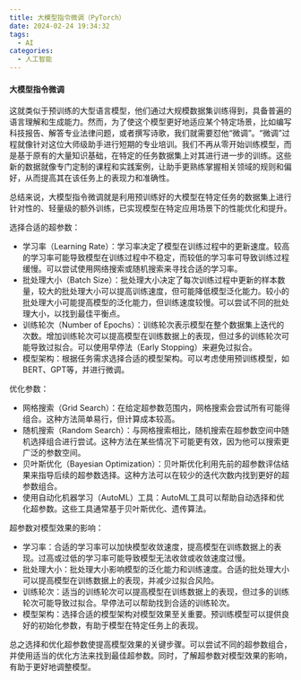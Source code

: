 ```yaml
---
title: 大模型指令微调（PyTorch）
date: 2024-02-24 19:34:32
tags:
  - AI
categories:
  - 人工智能
---
```


#### 大模型指令微调

这就类似于预训练的大型语言模型，他们通过大规模数据集训练得到，具备普遍的语言理解和生成能力。然而，为了使这个模型更好地适应某个特定场景，比如编写科技报告、解答专业法律问题，或者撰写诗歌，我们就需要怼他“微调”。“微调”过程就像针对这位大师级助手进行短期的专业培训。我们不再从零开始训练模型，而是基于原有的大量知识基础，在特定的任务数据集上对其进行进一步的训练。这些新的数据就像专门定制的课程和实践案例，让助手更熟练掌握相关领域的规则和偏好，从而提高其在该任务上的表现力和准确性。

总结来说，大模型指令微调就是利用预训练好的大模型在特定任务的数据集上进行针对性的、轻量级的额外训练，已实现模型在特定应用场景下的性能优化和提升。
<!-- more -->

选择合适的超参数：
- 学习率（Learning Rate）：学习率决定了模型在训练过程中的更新速度。较高的学习率可能导致模型在训练过程中不稳定，而较低的学习率可导致训练过程缓慢。可以尝试使用网络搜索或随机搜索来寻找合适的学习率。
- 批处理大小（Batch Size）：批处理大小决定了每次训练过程中更新的样本数量，较大的批处理大小可以提高训练速度，但可能降低模型泛化能力。较小的批处理大小可能提高模型的泛化能力，但训练速度较慢。可以尝试不同的批处理大小，以找到最佳平衡点。
- 训练轮次（Number of Epochs）：训练轮次表示模型在整个数据集上迭代的次数。增加训练轮次可以提高模型在训练数据上的表现，但过多的训练轮次可能导致过拟合。可以使用早停法（Early Stopping）来避免过拟合。
- 模型架构：根据任务需求选择合适的模型架构。可以考虑使用预训练模型，如BERT、GPT等，并进行微调。

优化参数：
- 网格搜索（Grid Search）：在给定超参数范围内，网格搜索会尝试所有可能得组合。这种方法简单易行，但计算成本较高。
- 随机搜索（Random Search）：与网格搜索相比，随机搜索在超参数空间中随机选择组合进行尝试。这种方法在某些情况下可能更有效，因为他可以搜索更广泛的参数空间。
- 贝叶斯优化（Bayesian Optimization）：贝叶斯优化利用先前的超参数评估结果来指导后续的超参数选择。这种方法可以在较少的迭代次数内找到更好的超参数组合。
- 使用自动化机器学习（AutoML）工具：AutoML工具可以帮助自动选择和优化超参数。这些工具通常基于贝叶斯优化、遗传算法。

超参数对模型效果的影响：
- 学习率：合适的学习率可以加快模型收敛速度，提高模型在训练数据上的表现。过高或过低的学习率可能导致模型无法收敛或收敛速度过慢。
- 批处理大小：批处理大小影响模型的泛化能力和训练速度。合适的批处理大小可以提高模型在训练数据上的表现，并减少过拟合风险。
- 训练轮次：适当的训练轮次可以提高模型在训练数据上的表现，但过多的训练轮次可能导致过拟合。早停法可以帮助找到合适的训练轮次。
- 模型架构：选择合适的模型架构对模型效果至关重要。预训练模型可以提供良好的初始化参数，有助于模型在特定任务上的表现。

总之选择和优化超参数使提高模型效果的关键步骤。可以尝试不同的超参数组合，并使用适当的优化方法来找到最佳超参数。同时，了解超参数对模型效果的影响，有助于更好地调整模型。 